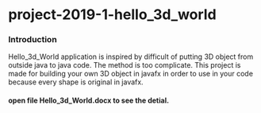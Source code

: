 # project-2019-1-hello_3d_world

 <h3> Introduction</h3>
 	Hello_3d_World application is inspired by difficult of putting 3D object from outside java to java code. The method is too complicate. This project is made for building your own 3D object in javafx in order to use in your code because every shape is original in javafx.
	
 <h4>open file Hello_3d_World.docx to see the detial.</h4>
